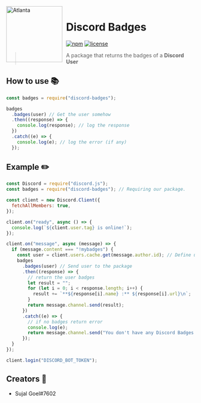 <img width="150" height="150" align="left" style="float: left; margin: 0 10px 0 0;" alt="Atlanta" src="https://cdn.discordapp.com/attachments/787614573833486376/805829376184811580/Discord-Badges.png">

# Discord Badges

[![npm](https://img.shields.io/npm/v/discord-badges)](https://npmjs.org/discord-badges)
[![license](https://img.shields.io/github/license/sujalgoel/discord-badges)](https://github.com/sujalgoel/discord-badges/blob/master/LICENSE)

> A package that returns the badges of a **Discord User**

## How to use 📚

```js
const badges = require("discord-badges");

badges
  .badges(user) // Get the user somehow
  .then((response) => {
    console.log(response); // log the response
  })
  .catch((e) => {
    console.log(e); // log the error (if any)
  });
```

## Example ✏️

```js
const Discord = require("discord.js");
const badges = require("discord-badges"); // Requiring our package.

const client = new Discord.Client({
  fetchAllMembers: true,
});

client.on("ready", async () => {
  console.log(`${client.user.tag} is online!`);
});

client.on("message", async (message) => {
  if (message.content === "!mybadges") {
    const user = client.users.cache.get(message.author.id); // Define user
    badges
      .badges(user) // Send user to the package
      .then((response) => {
        // return the user badges
        let result = "";
        for (let i = 0; i < response.length; i++) {
          result += `**${response[i].name} :** ${response[i].url}\n`;
        }
        return message.channel.send(result);
      })
      .catch((e) => {
        // if no badges return error
        console.log(e);
        return message.channel.send("You don't have any Discord Badges.");
      });
  }
});

client.login("DISCORD_BOT_TOKEN");
```

## **Creators** 💖

- Sujal Goel#7602
